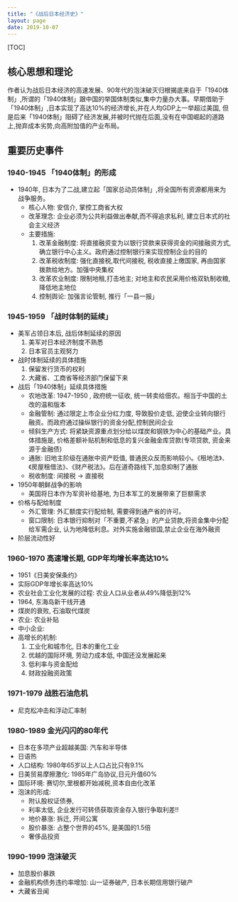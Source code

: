 ```yaml
---
title: "《战后日本经济史》"
layout: page
date: 2019-10-07
---
```


[TOC]

## 核心思想和理论

作者认为战后日本经济的高速发展、90年代的泡沫破灭归根揭底来自于「1940体制」,所谓的「1940体制」跟中国的举国体制类似,集中力量办大事。早期借助于「1940体制」,日本实现了高达10%的经济增长,并在人均GDP上一举超过美国, 但是后来「1940体制」阻碍了经济发展,并被时代抛在后面,没有在中国崛起的道路上,抛弃成本劣势,向高附加值的产业布局。



## 重要历史事件

### 1940-1945 「1940体制」的形成
- 1940年, 日本为了二战,建立起「国家总动员体制」,将全国所有资源都用来为战争服务。
    - 核心人物: 安信介, 掌控工商省大权
    - 改革理念: 企业必须为公共利益做出奉献,而不得追求私利, 建立日本式的社会主义经济
    - 主要措施:
        1. 改革金融制度: 将直接融资变为以银行贷款来获得资金的间接融资方式,确立银行中心主义。政府通过控制银行来实现控制企业的目的
        2. 改革税收制度: 强化直接税,取代间接税, 税收直接上缴国家, 再由国家拨款给地方。加强中央集权
        3. 改革农业制度: 限制地租,打击地主; 对地主和农民采用价格双轨制收粮,降低地主地位
        4. 控制舆论: 加强言论管制, 推行「一县一报」
    
### 1945-1959 「战时体制的延续」
- 美军占领日本后, 战后体制延续的原因
    1. 美军对日本经济制度不熟悉
    2. 日本官员主观努力
- 战时体制延续的具体措施
    1. 保留发行货币的权利
    2. 大藏省、工商省等经济部门保留下来
- 战后「1940体制」延续具体措施
    - 农地改革: 1947-1950 , 政府统一征收, 统一转卖给佃农。相当于中国的土改的温和版本
    - 金融管制: 通过限定上市企业分红力度, 导致股价走低, 迫使企业转向银行融资。而政府通过操纵银行的资金分配,控制民间企业
    - 倾斜生产方式: 将紧缺资源重点划分给以煤炭和钢铁为中心的基础产业。具体措施是, 价格差额补贴机制和低息的复兴金融金库贷款(专项贷款, 资金来源于金融债)
    - 通胀: 旧地主阶级在通胀中资产贬值, 普通民众反而影响较小。《租地法》、《房屋租借法》、《财产税法》。后在道奇路线下,加息抑制了通胀
    - 税收制度: 间接税 -> 直接税
- 1950年朝鲜战争的影响
    - 美国将日本作为军资补给基地, 为日本军工的发展带来了巨额需求
- 价格与配给制度
    - 外汇管理: 外汇额度实行配给制, 需要得到通产省的许可。
    - 窗口限制: 日本银行抑制对「不重要,不紧急」的产业贷款,将资金集中分配给军需企业, 认为地降低利息。对外实施金融锁国,禁止企业在海外融资
- 阶层流动性好


### 1960-1970 高速增长期, GDP年均增长率高达10%
- 1951《日美安保条约》
- 实际GDP年增长率高达10%
- 农业社会工业化发展的过程: 农业人口从业者从49%降低到12%
- 1964, 东海岛新干线开通
- 煤炭的衰败, 石油取代煤炭
- 农业: 农业补贴
- 中小企业: 
- 高增长的机制:
    1. 工业化和城市化, 日本的重化工业
    2. 优越的国际环境, 劳动力成本低, 中国还没发展起来
    3. 低利率与资金配给
    4. 财政投融资政策
    
### 1971-1979 战胜石油危机
- 尼克松冲击和浮动汇率制


### 1980-1989 金光闪闪的80年代
- 日本在多项产业超越美国: 汽车和半导体
- 日语热
- 人口结构: 1980年65岁以上人口占比只有9.1%
- 日美贸易摩擦激化: 1985年广岛协议,日元升值60%
- 国际环境: 赛切尔,里根都开始减税,资本自由化改革
- 泡沫的形成: 
    - 附认股权证债券, 
    - 利率太低, 企业发行可转债获取资金存入银行争取利差!!
    - 地价暴涨: 拆迁, 开间公寓
    - 股价暴涨: 占整个世界的45%, 是美国的1.5倍
    - 奢侈品投资
    
    
### 1990-1999 泡沫破灭
- 加息股价暴跌
- 金融机构债务违约率增加: 山一证券破产, 日本长期信用银行破产
- 大藏省丑闻


    

    
    


